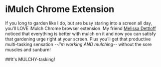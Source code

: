 # iMulch Chrome Extension

If you long to garden like I do, but are busy staring into a screen all day, you’ll LOVE iMulch Chrome browser extension. My friend [Melissa Dettloff](http://www.melissadettloff.com/) noticed that everything is better with mulch on it and now you can satisfy that gardening urge right at your screen. Plus you’ll get that productive multi-tasking sensation --*I’m working AND mulching*-- without the sore muscles and sunburn!

##It's MULCHY-tasking!  
